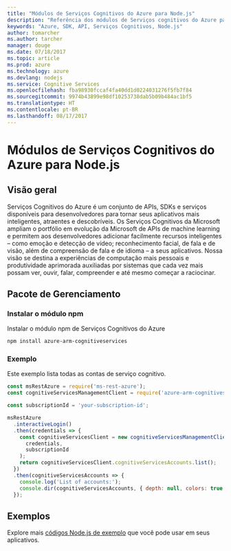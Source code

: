 ```yaml
---
title: "Módulos de Serviços Cognitivos do Azure para Node.js"
description: "Referência dos módulos de Serviços cognitivos do Azure para Node.js"
keywords: "Azure, SDK, API, Serviços Cognitivos, Node.js"
author: tomarcher
ms.author: tarcher
manager: douge
ms.date: 07/18/2017
ms.topic: article
ms.prod: azure
ms.technology: azure
ms.devlang: nodejs
ms.service: Cognitive Services
ms.openlocfilehash: fba98930fccaf4fa40dd1d0224031276f5fb7f84
ms.sourcegitcommit: 9974b43899e98df10253738dab5b09b484ac1bf5
ms.translationtype: HT
ms.contentlocale: pt-BR
ms.lasthandoff: 08/17/2017
---
```

# <a name="azure-cognitive-services-modules-for-nodejs"></a>Módulos de Serviços Cognitivos do Azure para Node.js

## <a name="overview"></a>Visão geral

Serviços Cognitivos do Azure é um conjunto de APIs, SDKs e serviços disponíveis para desenvolvedores para tornar seus aplicativos mais inteligentes, atraentes e descobríveis. Os Serviços Cognitivos da Microsoft ampliam o portfólio em evolução da Microsoft de APIs de machine learning e permitem aos desenvolvedores adicionar facilmente recursos inteligentes – como emoção e detecção de vídeo; reconhecimento facial, de fala e de visão, além de compreensão de fala e de idioma – a seus aplicativos. Nossa visão se destina a experiências de computação mais pessoais e produtividade aprimorada auxiliadas por sistemas que cada vez mais possam ver, ouvir, falar, compreender e até mesmo começar a raciocinar.

## <a name="management-package"></a>Pacote de Gerenciamento

### <a name="install-the-npm-module"></a>Instalar o módulo npm

Instalar o módulo npm de Serviços Cognitivos do Azure

```bash
npm install azure-arm-cognitiveservices
```

### <a name="example"></a>Exemplo

Este exemplo lista todas as contas de serviço cognitivo.

```javascript
const msRestAzure = require('ms-rest-azure');
const cognitiveServicesManagementClient = require('azure-arm-cognitiveservices');

const subscriptionId = 'your-subscription-id';

msRestAzure
  .interactiveLogin()
  .then(credentials => {
    const cognitiveServicesClient = new cognitiveServicesManagementClient(
      credentials,
      subscriptionId
    );
    return cognitiveServicesClient.cognitiveServicesAccounts.list();
  })
  .then(cognitiveServicesAccounts => {
    console.log('List of accounts:');
    console.dir(cognitiveServicesAccounts, { depth: null, colors: true });    
  });

```

## <a name="samples"></a>Exemplos

Explore mais [códigos Node.js de exemplo](https://azure.microsoft.com/resources/samples/?platform=nodejs) que você pode usar em seus aplicativos.
